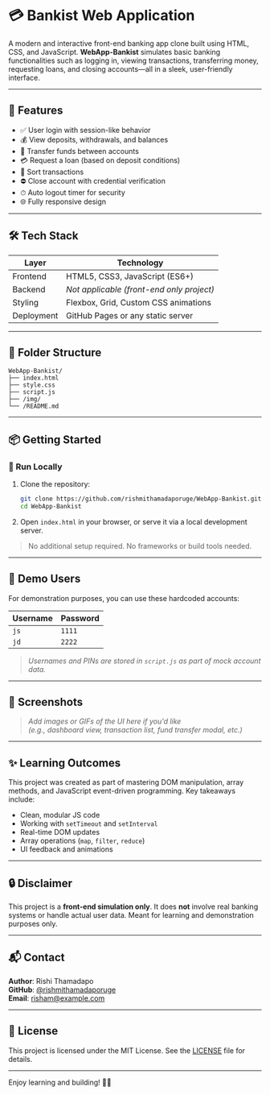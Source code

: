 # 💳 Bankist Web Application

A modern and interactive front-end banking app clone built using HTML, CSS, and JavaScript. **WebApp-Bankist** simulates basic banking functionalities such as logging in, viewing transactions, transferring money, requesting loans, and closing accounts—all in a sleek, user-friendly interface.

---

## 🚀 Features

- ✅ User login with session-like behavior
- 💰 View deposits, withdrawals, and balances
- 🔁 Transfer funds between accounts
- 💳 Request a loan (based on deposit conditions)
- 🧾 Sort transactions
- ⛔ Close account with credential verification
- ⏱ Auto logout timer for security
- 🌐 Fully responsive design

---

## 🛠️ Tech Stack

| Layer       | Technology       |
|------------|------------------|
| Frontend   | HTML5, CSS3, JavaScript (ES6+) |
| Backend    | _Not applicable (front-end only project)_ |
| Styling    | Flexbox, Grid, Custom CSS animations |
| Deployment | GitHub Pages or any static server |

---

## 📁 Folder Structure

```plaintext
WebApp-Bankist/
├── index.html
├── style.css
├── script.js
├── /img/
└── /README.md
```

---

## 📦 Getting Started

### 🔧 Run Locally

1. Clone the repository:
   ```bash
   git clone https://github.com/rishmithamadaporuge/WebApp-Bankist.git
   cd WebApp-Bankist
   ```

2. Open `index.html` in your browser, or serve it via a local development server.

> No additional setup required. No frameworks or build tools needed.

---

## 👥 Demo Users

For demonstration purposes, you can use these hardcoded accounts:

| Username | Password |
|----------|----------|
| `js`     | `1111`   |
| `jd`     | `2222`   |

> *Usernames and PINs are stored in `script.js` as part of mock account data.*

---

## 📸 Screenshots

> _Add images or GIFs of the UI here if you'd like_  
> *(e.g., dashboard view, transaction list, fund transfer modal, etc.)*

---

## ✨ Learning Outcomes

This project was created as part of mastering DOM manipulation, array methods, and JavaScript event-driven programming. Key takeaways include:

- Clean, modular JS code
- Working with `setTimeout` and `setInterval`
- Real-time DOM updates
- Array operations (`map`, `filter`, `reduce`)
- UI feedback and animations

---

## 🔒 Disclaimer

This project is a **front-end simulation only**. It does **not** involve real banking systems or handle actual user data. Meant for learning and demonstration purposes only.

---

## 📬 Contact

**Author**: Rishi Thamadapo  
**GitHub**: [@rishmithamadaporuge](https://github.com/rishmithamadaporuge)  
**Email**: risham@example.com

---

## 📝 License

This project is licensed under the MIT License. See the [LICENSE](LICENSE) file for details.

---

Enjoy learning and building! 🧠💡
